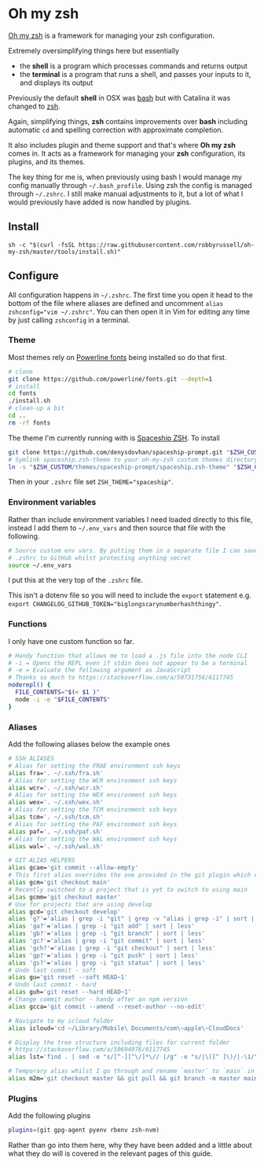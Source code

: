 # Oh my zsh

[Oh my zsh](https://github.com/robbyrussell/oh-my-zsh) is a framework for managing your zsh configuration.

Extremely oversimplifying things here but essentially

- the **shell** is a program which processes commands and returns output
- the **terminal** is a program that runs a shell, and passes your inputs to it, and displays its output

Previously the default **shell** in OSX was [bash](https://en.wikipedia.org/wiki/Bash_(Unix_shell)) but with Catalina it was changed to [zsh](https://en.wikipedia.org/wiki/Z_shell).

Again, simplifying things, **zsh** contains improvements over **bash** including automatic `cd` and spelling correction with approximate completion.

It also includes plugin and theme support and that's where **Oh my zsh** comes in. It acts as a framework for managing your **zsh** configuration, its plugins, and its themes.

The key thing for me is, when previously using bash I would manage my config manually through `~/.bash_profile`. Using zsh the config is managed through `~/.zshrc`. I still make manual adjustments to it, but a lot of what I would previously have added is now handled by plugins.

## Install

```shell
sh -c "$(curl -fsSL https://raw.githubusercontent.com/robbyrussell/oh-my-zsh/master/tools/install.sh)"
```

## Configure

All configuration happens in `~/.zshrc`. The first time you open it head to the bottom of the file where aliases are defined and uncomment `alias zshconfig="vim ~/.zshrc"`. You can then open it in Vim for editing any time by just calling `zshconfig` in a terminal.

### Theme

Most themes rely on [Powerline fonts](https://github.com/powerline/fonts) being installed so do that first.

```bash
# clone
git clone https://github.com/powerline/fonts.git --depth=1
# install
cd fonts
./install.sh
# clean-up a bit
cd ..
rm -rf fonts
```

The theme I'm currently running with is [Spaceship ZSH](https://github.com/denysdovhan/spaceship-prompt). To install

```bash
git clone https://github.com/denysdovhan/spaceship-prompt.git "$ZSH_CUSTOM/themes/spaceship-prompt"
# Symlink spaceship.zsh-theme to your oh-my-zsh custom themes directory
ln -s "$ZSH_CUSTOM/themes/spaceship-prompt/spaceship.zsh-theme" "$ZSH_CUSTOM/themes/spaceship.zsh-theme"
```

Then in your `.zshrc` file set `ZSH_THEME="spaceship"`.

### Environment variables

Rather than include environment variables I need loaded directly to this file, instead I add them to `~/.env_vars` and then source that file with the following.

```bash
# Source custom env vars. By putting them in a separate file I can save my
# .zshrc to GitHub whilst protecting anything secret
source ~/.env_vars
```

I put this at the very top of the `.zshrc` file.

This isn't a dotenv file so you will need to include the `export` statement e.g. `export CHANGELOG_GITHUB_TOKEN="biglongscarynumberhashthingy"`.

### Functions

I only have one custom function so far.

```bash
# Handy function that allows me to load a .js file into the node CLI
# -i = Opens the REPL even if stdin does not appear to be a terminal
# -e = Evaluate the following argument as JavaScript
# Thanks so much to https://stackoverflow.com/a/50731756/6117745
noderepl() {
  FILE_CONTENTS="$(< $1 )"
  node -i -e "$FILE_CONTENTS"
}
```

### Aliases

Add the following aliases below the example ones

```bash
# SSH ALIASES
# Alias for setting the FRAE environment ssh keys
alias fra='. ~/.ssh/fra.sh'
# Alias for setting the WCR environment ssh keys
alias wcr='. ~/.ssh/wcr.sh'
# Alias for setting the WEX environment ssh keys
alias wex='. ~/.ssh/wex.sh'
# Alias for setting the TCM environment ssh keys
alias tcm='. ~/.ssh/tcm.sh'
# Alias for setting the PAF environment ssh keys
alias paf='. ~/.ssh/paf.sh'
# Alias for setting the WAL environment ssh keys
alias wal='. ~/.ssh/wal.sh'

# GIT ALIAS HELPERS
alias gcae='git commit --allow-empty'
# This first alias overrides the one provided in the git plugin which checks out master as the default
alias gcm='git checkout main'
# Recently switched to a project that is yet to switch to using main
alias gcmm='git checkout master'
# Use for projects that are using develop
alias gcd='git checkout develop'
alias 'g?'='alias | grep -i "git" | grep -v "alias | grep -i" | sort | less'
alias 'ga?'='alias | grep -i "git add" | sort | less'
alias 'gb?'='alias | grep -i "git branch" | sort | less'
alias 'gc?'='alias | grep -i "git commit" | sort | less'
alias 'gch?'='alias | grep -i "git checkout" | sort | less'
alias 'gp?'='alias | grep -i "git push" | sort | less'
alias 'gs?'='alias | grep -i "git status" | sort | less'
# Undo last commit - soft
alias gu='git reset --soft HEAD~1'
# Undo last commit - hard
alias guh='git reset --hard HEAD~1'
# Change commit author - handy after an npm version
alias gcca='git commit --amend --reset-author --no-edit'

# Navigate to my icloud folder
alias icloud='cd ~/Library/Mobile\ Documents/com\~apple\~CloudDocs'

# Display the tree structure including files for current folder
# https://stackoverflow.com/a/59694976/6117745
alias lst='find . | sed -e "s/[^-][^\/]*\// |/g" -e "s/|\([^ ]\)/|-\1/"'

# Temporary alias whilst I go through and rename `master` to `main` in our repos
alias m2m='git checkout master && git pull && git branch -m master main && git push -u origin main'
```

### Plugins

Add the following plugins

```bash
plugins=(git gpg-agent pyenv rbenv zsh-nvm)
```

Rather than go into them here, why they have been added and a little about what they do will is covered in the relevant pages of this guide.
